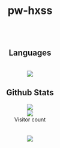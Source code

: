<h1 align="center">pw-hxss</h1>

<br>
<br>
<div align="center"> 
  <h2>Languages</h2>
  <br>
  <img src="https://github-readme-stats.vercel.app/api/top-langs/?username=pw-hxss&count_private=true&show_icons=true&theme=onedark&layout=compact" align="middle"/>
  <br>
  <h2>Github Stats</h2>
  <img src="https://github-readme-stats.vercel.app/api?username=pw-hxss&count_private=true&show_icons=true&theme=onedark" />
  <br>
  <img src="https://streak-stats.demolab.com/?user=pw-hxss&theme=radical%22%20width=%2249%%22%20alt=%22streaks%20graph" />
  <br>
  Visitor count
  <br>
  <br>
  <br>
  <img src="https://profile-counter.glitch.me/pw-hxss/count.svg" />
</div>
